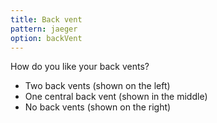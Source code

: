 ```yaml
---
title: Back vent
pattern: jaeger
option: backVent
---
```


How do you like your back vents?

- Two back vents (shown on the left)
- One central back vent (shown in the middle)
- No back vents (shown on the right)